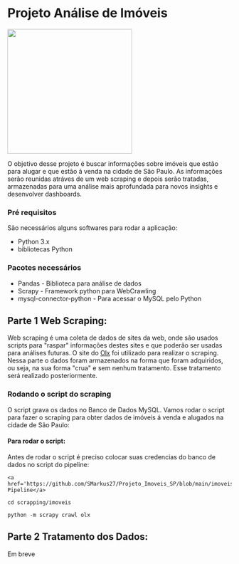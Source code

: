 # Projeto Análise de Imóveis
<img src ='https://user-images.githubusercontent.com/71283631/153653859-ef94ab73-aa6f-4b28-94ce-5a091803bf4e.jpeg' height=280>


O objetivo desse projeto é buscar informações sobre imóveis que estão para alugar e que estão á venda na cidade de São Paulo. As informações serão reunidas atráves de um web scraping e depois serão tratadas, armazenadas para uma análise mais aprofundada para novos insights e desenvolver dashboards.
### Pré requisitos
São necessários alguns softwares para rodar a aplicação:
* Python 3.x
* bibliotecas Python
### Pacotes necessários
* Pandas - Biblioteca para análise de dados
* Scrapy - Framework python para WebCrawling
* mysql-connector-python - Para acessar o MySQL pelo Python

## Parte 1 Web Scraping:
Web scraping é uma coleta de dados de sites da web, onde são usados scripts para "raspar" informações destes sites e que poderão ser usadas para análises futuras.
O site do <a href='https://www.olx.com.br/'>Olx</a> foi utilizado para realizar o scraping.<br>
Nessa parte o dados foram armazenados na forma que foram adquiridos, ou seja, na sua forma "crua" e sem nenhum tratamento. Esse tratamento será realizado posteriormente.<br>
### Rodando o script do scraping
O script grava os dados no Banco de Dados MySQL.
Vamos rodar o script para fazer o scraping para obter dados de imóveis á venda e alugados na cidade de São Paulo:
#### Para rodar o script:

Antes de rodar o script é preciso colocar suas credencias do banco de dados no script do pipeline:<br>
```
<a href='https://github.com/SMarkus27/Projeto_Imoveis_SP/blob/main/imoveis/pipelines.py'>Arquivo Pipeline</a>
```
```
cd scrapping/imoveis
```
```
python -m scrapy crawl olx
```
## Parte 2 Tratamento dos Dados:
Em breve
